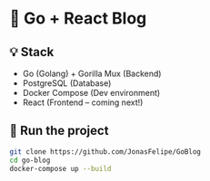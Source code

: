 # 📝 Go + React Blog

## 💡 Stack
- Go (Golang) + Gorilla Mux (Backend)
- PostgreSQL (Database)
- Docker Compose (Dev environment)
- React (Frontend – coming next!)

## 🚀 Run the project

```bash
git clone https://github.com/JonasFelipe/GoBlog
cd go-blog
docker-compose up --build
```

